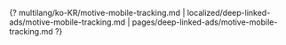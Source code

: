 {? multilang/ko-KR/motive-mobile-tracking.md | localized/deep-linked-ads/motive-mobile-tracking.md | pages/deep-linked-ads/motive-mobile-tracking.md ?}
